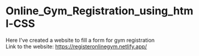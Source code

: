 # Online_Gym_Registration_using_html-CSS
Here I've created a website to fill a form for gym registration<br>
Link to the website: https://registeronlinegym.netlify.app/
